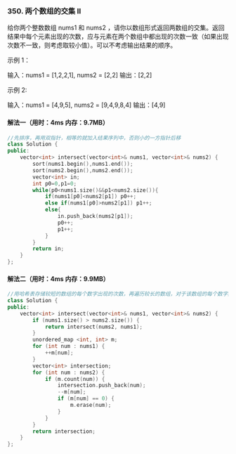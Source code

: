 ### 350. 两个数组的交集 II

给你两个整数数组 nums1 和 nums2 ，请你以数组形式返回两数组的交集。返回结果中每个元素出现的次数，应与元素在两个数组中都出现的次数一致（如果出现次数不一致，则考虑取较小值）。可以不考虑输出结果的顺序。

示例 1：

输入：nums1 = [1,2,2,1], nums2 = [2,2]
输出：[2,2]

示例 2:

输入：nums1 = [4,9,5], nums2 = [9,4,9,8,4]
输出：[4,9]

#### 解法一（用时：4ms 内存：9.7MB）

~~~cpp
//先排序，再用双指针，相等的就加入结果序列中，否则小的一方指针后移
class Solution {
public:
    vector<int> intersect(vector<int>& nums1, vector<int>& nums2) {
        sort(nums1.begin(),nums1.end());
        sort(nums2.begin(),nums2.end());
        vector<int> in;
        int p0=0,p1=0;
        while(p0<nums1.size()&&p1<nums2.size()){
            if(nums1[p0]<nums2[p1]) p0++;
            else if(nums1[p0]>nums2[p1]) p1++;
            else{
                in.push_back(nums2[p1]);
                p0++;
                p1++;
            }
        }
        return in;
    }
};
~~~

#### 解法二（用时：4ms 内存：9.9MB）

~~~cpp
//用哈希表存储较短的数组的每个数字出现的次数，再遍历较长的数组，对于该数组的每个数字如果在哈希表中存在，则将该数字添加到答案，并将哈希表中该数字出现的次数减一，如果次数为0，则从哈希表中删除
class Solution {
public:
    vector<int> intersect(vector<int>& nums1, vector<int>& nums2) {
        if (nums1.size() > nums2.size()) {
            return intersect(nums2, nums1);
        }
        unordered_map <int, int> m;
        for (int num : nums1) {
            ++m[num];
        }
        vector<int> intersection;
        for (int num : nums2) {
            if (m.count(num)) {
                intersection.push_back(num);
                --m[num];
                if (m[num] == 0) {
                    m.erase(num);
                }
            }
        }
        return intersection;
    }
};

~~~



